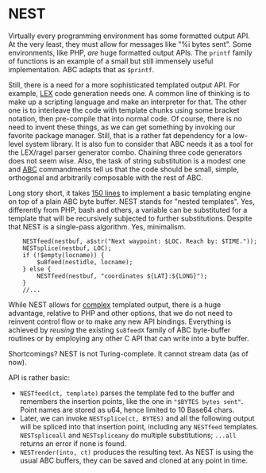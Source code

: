 #   NEST

Virtually every programming environment has some formatted output API.
At the very least, they must allow for messages like "%i bytes sent".
Some environments, like PHP, *are* huge formatted output APIs.
The `printf` family of functions is an example of a small but still
immensely useful implementation. ABC adapts that as `$printf`.

Still, there is a need for a more sophisticated templated output API.
For example, [LEX][L] code generation needs one. A common line of thinking
is to make up a scripting language and make an interpreter for that.
The other one is to interleave the code with template chunks using
some bracket notation, then pre-compile that into normal code. Of course,
there is no need to invent these things, as we can get something by
invoking our favorite package manager. Still, that is a rather fat
dependency for a low-level system library. It is also fun to consider
that ABC needs it as a tool for the LEX/ragel parser generator combo.
Chaining three code generators does not seem wise. Also, the task of
string substitution is a modest one and [ABC][A] commandments tell us that
the code should be small, simple, orthogonal and arbitrarily composable
with the rest of ABC.

Long story short, it takes [150 lines][n] to implement a basic templating
engine on top of a plain ABC byte buffer. NEST stands for "nested templates".
Yes, differently from PHP, bash and others, a variable can be substituted
for a template that will be recursively subjected to further substitutions.
Despite that NEST is a single-pass algorithm. Yes, minimalism.
````
    NESTfeed(nestbuf, a$str("Next waypoint: $LOC. Reach by: $TIME."));
    NESTsplice(nestbuf, LOC);
    if (!$empty(locname)) {
        $u8feed(nestidle, locname);
    } else {
        NESTfeed(nestbuf, "coordinates ${LAT}:${LONG}");
    }
    //...
````

While NEST allows for [complex][c] templated output, there is a huge
advantage, relative to PHP and other options, that we do not need to reinvent
control flow or to make any new API bindings. Everything is achieved
by *reusing* the existing `$u8feedX` family of ABC byte-buffer routines
or by employing any other C API that can write into a byte buffer.

Shortcomings? NEST is not Turing-complete. It cannot stream data (as of now).

API is rather basic:

  - `NESTfeed(ct, template)` parses the template fed to the buffer and
    remembers the insertion points, like the one in `"$BYTES bytes sent"`.
    Point names are stored as u64, hence limited to 10 Base64 chars.
  - Later, we can invoke `NESTsplice(ct, BYTES)` and all the following
    output will be spliced into that insertion point, including any
    `NESTfeed` templates. `NESTspliceall` and `NESTspliceany` do multiple
    substitutions; `...all` returns an error if none is found.
  - `NESTrender(into, ct)` produces the resulting text. As NEST is
    using the usual ABC buffers, they can be saved and cloned at any
    point in time.

[L]: ./LEX.md
[A]: ./README.md
[c]: ./LEX.c
[n]: ./NEST.c
